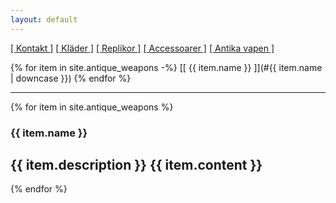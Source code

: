```yaml
---
layout: default
---
```

[[ Kontakt ]](/) [[ Kläder ]](/clothes) [[ Replikor ]](/replicas) [[ Accessoarer ]](/accessories) [[ Antika vapen ]](/antique_weapons)


{% for item in site.antique_weapons -%}
[[ {{ item.name }} ]](#{{ item.name | downcase }})
{% endfor %}

----

{% for item in site.antique_weapons %}
### {{ item.name }}
  {{ item.description }}
  {{ item.content }}
----
{% endfor %}
